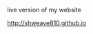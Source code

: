 <head>
</head>
<body>
  <p> live version of my website </p>
  <a href=http://shweaye810.github.io> http://shweaye810.github.io</a>
</body>
